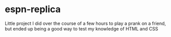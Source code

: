 # espn-replica

Little project I did over the course of a few hours to play a prank on a friend, but ended up being a good way to test my knowledge of HTML and CSS

